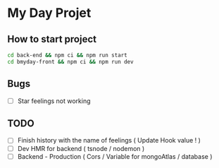 # My Day Projet

## How to start project

```bash
cd back-end && npm ci && npm run start
cd bmyday-front && npm ci && npm run dev
```

## Bugs
- [ ] Star feelings not working


## TODO
- [ ] Finish history with the name of feelings ( Update Hook value ! )
- [ ] Dev HMR for backend ( tsnode / nodemon )
- [ ] Backend - Production ( Cors / Variable for mongoAtlas / database ) 

